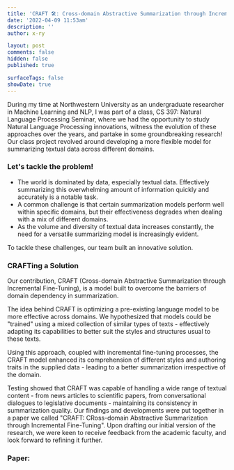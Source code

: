 ```yaml
---
title: 'CRAFT 🛠: Cross-domain Abstractive Summarization through Incremental Fine-Tuning'
date: '2022-04-09 11:53am'
description: ''
author: x-ry

layout: post
comments: false
hidden: false
published: true 

surfaceTags: false
showDate: true
---
```

During my time at Northwestern University as an undergraduate researcher in Machine Learning and NLP, I was part of a class, CS 397: Natural Language Processing Seminar, where we had the opportunity to study Natural Language Processing innovations, witness the evolution of these approaches over the years, and partake in some groundbreaking research! Our class project revolved around developing a more flexible model for summarizing textual data across different domains.

### Let's tackle the problem!

- The world is dominated by data, especially textual data. Effectively summarizing this overwhelming amount of information quickly and accurately is a notable task. 
- A common challenge is that certain summarization models perform well within specific domains, but their effectiveness degrades when dealing with a mix of different domains.
- As the volume and diversity of textual data increases constantly, the need for a versatile summarizing model is increasingly evident.

To tackle these challenges, our team built an innovative solution.

### CRAFTing a Solution

Our contribution, CRAFT (Cross-domain Abstractive Summarization through Incremental Fine-Tuning), is a model built to overcome the barriers of domain dependency in summarization.

The idea behind CRAFT is optimizing a pre-existing language model to be more effective across domains. We hypothesized that models could be "trained" using a mixed collection of similar types of texts - effectively adapting its capabilities to better suit the styles and structures usual to these texts.

Using this approach, coupled with incremental fine-tuning processes, the CRAFT model enhanced its comprehension of different styles and authoring traits in the supplied data - leading to a better summarization irrespective of the domain.

Testing showed that CRAFT was capable of handling a wide range of textual content - from news articles to scientific papers, from conversational dialogues to legislative documents - maintaining its consistency in summarization quality. Our findings and developments were put together in a paper we called "CRAFT: CRoss-domain Abstractive Summarization through Incremental Fine-Tuning". Upon drafting our initial version of the research, we were keen to receive feedback from the academic faculty, and look forward to refining it further.

### Paper:

<object width="810" height="550" data="https://x-ry.github.io/CRAFT.pdf" type='application/pdf'></object>
